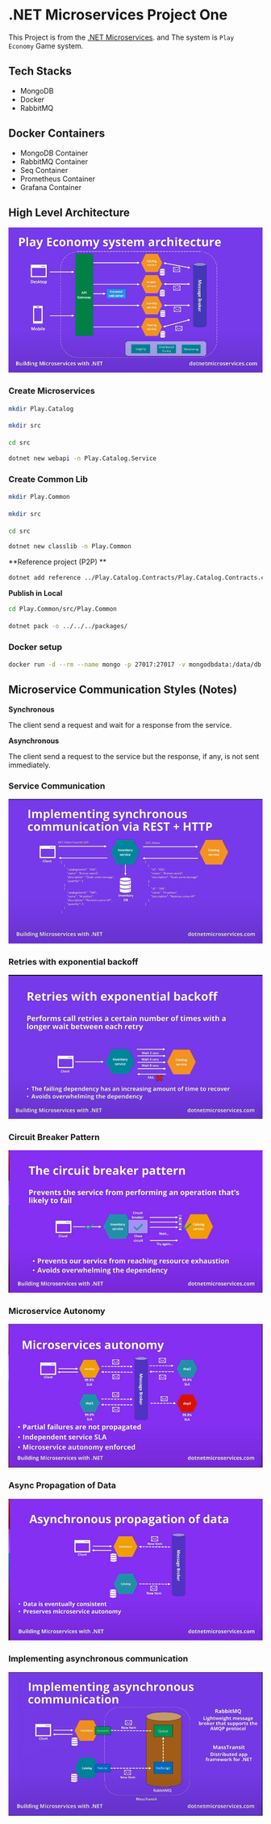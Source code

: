 # .NET Microservices Project One

This Project is from the [.NET Microservices](https://www.youtube.com/watch?v=CqCDOosvZIk&t=673s). and The system is `Play Economy` Game system.

## Tech Stacks

- MongoDB
- Docker
- RabbitMQ

## Docker Containers

- MongoDB Container
- RabbitMQ Container
- Seq Container
- Prometheus Container
- Grafana Container

## High Level Architecture

![High Level Architecture](examples/high-level.png)

### Create Microservices

```bash
mkdir Play.Catalog

mkdir src

cd src
```

```bash
dotnet new webapi -n Play.Catalog.Service
```

### Create Common Lib

```bash
mkdir Play.Common

mkdir src

cd src
```

```bash
dotnet new classlib -n Play.Common
```

**Reference project (P2P) **

```bash
dotnet add reference ../Play.Catalog.Contracts/Play.Catalog.Contracts.csproj
```

**Publish in Local**

```bash
cd Play.Common/src/Play.Common

dotnet pack -o ../../../packages/
```

### Docker setup

```bash
docker run -d --rm --name mongo -p 27017:27017 -v mongodbdata:/data/db mongo
```

## Microservice Communication Styles (Notes)

**Synchronous**

The client send a request and wait for a response from the service.

**Asynchronous**

The client send a request to the service but the response, if any, is not sent immediately.

### Service Communication

![Service Communication](./examples/service-communication.png)

### Retries with exponential backoff

![Retry](./examples/retry.png)

### Circuit Breaker Pattern

![Circuit Breaker](./examples/circuit-breaker.png)

### Microservice Autonomy

![Microservice Autonomy](./examples/microsoft-autonomy.png)

### Async Propagation of Data

![Async Propagation of Data](./examples/async-propagation-of-data.png)

### Implementing asynchronous communication

![Implementing Async communication](./examples/implementing-async-communication.png)
